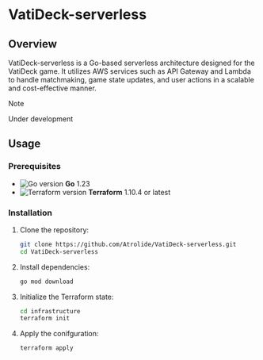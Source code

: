 # VatiDeck-serverless

## Overview

VatiDeck-serverless is a Go-based serverless architecture designed for the VatiDeck game. It utilizes AWS services such as API Gateway and Lambda to handle matchmaking, game state updates, and user actions in a scalable and cost-effective manner.

> [!NOTE]  
> Under development

## Usage

### Prerequisites

- ![Go version](https://img.shields.io/badge/Go-1.23-blue) **Go** 1.23
- ![Terraform version](https://img.shields.io/badge/Terraform-v1.10.4-purple) **Terraform** 1.10.4 or latest 

### Installation

1. Clone the repository:

   ```sh
   git clone https://github.com/Atrolide/VatiDeck-serverless.git
   cd VatiDeck-serverless
   ```

2. Install dependencies:
   ```sh
   go mod download
   ```

3. Initialize the Terraform state:
    ```sh
    cd infrastructure
    terraform init
    ```
4. Apply the conifguration:
    ```sh
    terraform apply
    ```